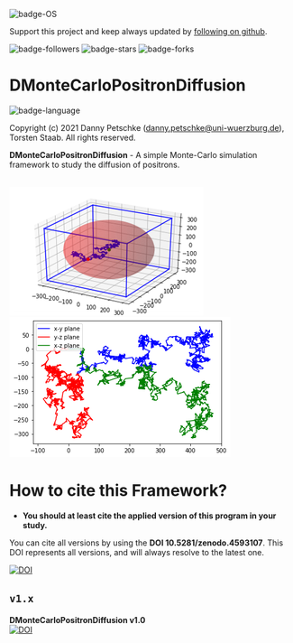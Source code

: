 ![badge-OS](https://img.shields.io/badge/stage-under%20progress-brightgreen)

Support this project and keep always updated by [following on github](https://github.com/dpscience?tab=followers).

![badge-followers](https://img.shields.io/github/followers/dpscience?style=social)
![badge-stars](https://img.shields.io/github/stars/dpscience/DMonteCarloPositronDiffusion?style=social)
![badge-forks](https://img.shields.io/github/forks/dpscience/DMonteCarloPositronDiffusion?style=social)

# DMonteCarloPositronDiffusion

![badge-language](https://img.shields.io/badge/language-Python-blue)

Copyright (c) 2021 Danny Petschke (danny.petschke@uni-wuerzburg.de), Torsten Staab. All rights reserved.<br>

<b>DMonteCarloPositronDiffusion</b> - A simple Monte-Carlo simulation framework to study the diffusion of positrons. 

<br>![MC_3D](/images/track_within_sphere.png)
<br>![MC_1D](/images/1D_projection_of_track.png)

# How to cite this Framework?

* <b>You should at least cite the applied version of this program in your study.</b><br>

You can cite all versions by using the <b>DOI 10.5281/zenodo.4593107</b>. This DOI represents all versions, and will always resolve to the latest one.<br>

[![DOI](https://zenodo.org/badge/DOI/10.5281/zenodo.4593107.svg)](https://doi.org/10.5281/zenodo.4593107)

## ``v1.x``
<b>DMonteCarloPositronDiffusion v1.0</b><br>[![DOI](https://zenodo.org/badge/DOI/10.5281/zenodo.4593108.svg)](https://doi.org/10.5281/zenodo.4593108)<br>


